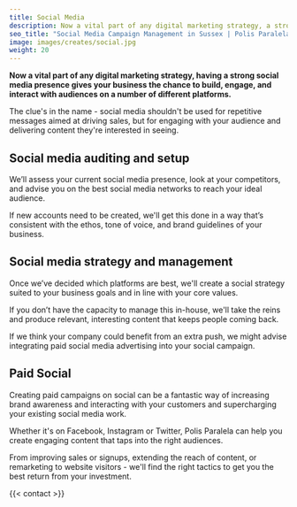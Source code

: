 ```yaml
---
title: Social Media
description: Now a vital part of any digital marketing strategy, a strong social media presence gives your business the chance to build, engage, and interact with audiences on a number of different platforms.
seo_title: "Social Media Campaign Management in Sussex | Polis Paralela"
image: images/creates/social.jpg
weight: 20
---
```


**Now a vital part of any digital marketing strategy, having a strong social media presence gives your business the chance to build, engage, and interact with audiences on a number of different platforms.**

The clue's in the name - social media shouldn't be used for repetitive messages aimed at driving sales, but for engaging with your audience and delivering content they're interested in seeing.

## Social media auditing and setup

We’ll assess your current social media presence, look at your competitors, and advise you on the best social media networks to reach your ideal audience.

If new accounts need to be created, we'll get this done in a way that’s consistent with the ethos, tone of voice, and brand guidelines of your business.

## Social media strategy and management

Once we’ve decided which platforms are best, we'll create a social strategy suited to your business goals and in line with your core values.

If you don’t have the capacity to manage this in-house, we'll take the reins and produce relevant, interesting content that keeps people coming back.

If we think your company could benefit from an extra push, we might advise integrating paid social media advertising into your social campaign.

## Paid Social

Creating paid campaigns on social can be a fantastic way of increasing brand awareness and interacting with your customers and supercharging your existing social media work.

Whether it's on Facebook, Instagram or Twitter, Polis Paralela can help you create engaging content that taps into the right audiences.

From improving sales or signups, extending the reach of content, or remarketing to website visitors - we'll find the right tactics to get you the best return from your investment.

{{< contact >}}
